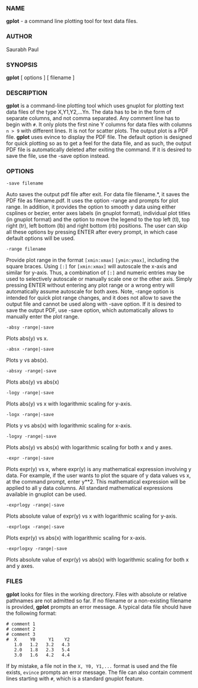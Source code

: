 ### NAME
**gplot** - a command line plotting tool for text data files.

### AUTHOR

Saurabh Paul

### SYNOPSIS
**gplot** [ options ] [ filename ]

### DESCRIPTION
**gplot**  is a command-line plotting tool which uses gnuplot for plotting text data files of the type X,Y1,Y2,...Yn. The data has to be in the form of separate columns,  and  not comma separated. Any comment line has to begin with `#`. It only plots the first nine Y columns for data files with columns `n > 9` with different lines. It is not for scatter  plots. The output plot is a PDF file.  **gplot** uses evince to display the PDF file. The default option is designed for quick plotting so as to get a feel for the  data  file, and as such, the output PDF file is automatically deleted after exiting the command. If it is desired to save the file,  use  the  -save  option instead.

### OPTIONS
`-save filename`

Auto  saves  the output pdf file after exit. For data file filename.*, it saves the PDF file as filename.pdf. It uses the option -range and prompts for  plot  range.  In  addition,  it provides the option to smooth y data  using either csplines or bezier, enter axes labels (in  gnuplot  format), individual  plot  titles  (in  gnuplot format) and the option to move the legend to the top left (tl), top right (tr), left bottom (lb)  and  right bottom  (rb) positions. The user can skip all these options by pressing ENTER after every prompt, in which case default options will be used.

`-range filename`

Provide plot range in the format `[xmin:xmax]` `[ymin:ymax]`, including the square braces. Using  `[:]` for `[xmin:xmax]` will autoscale the x-axis and similar for y-axis. Thus, a combination of `[:]` and numeric entries may be used to  selectively  autoscale or manually scale one or the other axis. Simply pressing ENTER without entering any plot range or a wrong  entry will automatically assume autoscale for both axes. Note, -range option is intended for quick plot range changes, and it does not allow to save  the output file and cannot be used along with -save option. If it is desired to save the output PDF, use -save option, which automatically  allows  to manually enter the plot range.

`-absy -range|-save`

Plots abs(y) vs x.

`-absx -range|-save`

Plots y vs abs(x).

`-absxy -range|-save`

Plots abs(y) vs abs(x)

`-logy -range|-save`

Plots abs(y) vs x with logarithmic scaling for y-axis.

 `-logx -range|-save`

Plots y vs abs(x) with logarithmic scaling for x-axis.

`-logxy -range|-save`

Plots abs(y) vs abs(x) with logarithmic scaling for both x and y axes.


`-expr -range|-save`

Plots  expr(y) vs x, where expr(y) is any mathematical expression involving y data. For example, if the user wants to plot the square of  y  data values vs x, at the command prompt, enter y**2. This mathematical expression will be applied to all y data  columns.  All  standard  mathematical expressions available in gnuplot can be used.

`-exprlogy -range|-save`

Plots absolute value of expr(y) vs x with logarithmic scaling for y-axis.

`-exprlogx -range|-save`

Plots expr(y) vs abs(x) with logarithmic scaling for x-axis.

`-exprlogxy -range|-save`

Plots  absolute  value  of expr(y) vs abs(x) with logarithmic scaling for both x and y axes.



### FILES
**gplot** looks for files in the working directory. Files with absolute or relative pathnames  are not admitted so far. If no filename or a non-existing filename is provided, **gplot** prompts an error message. A typical data file should have the following format:

```
# comment 1
# comment 2
# comment 3
#  X     Y0     Y1    Y2
   1.0   1.2   3.2   4.3
   2.0   1.8   2.3   5.4
   3.0   1.6   4.2   4.4
```

If by  mistake, a  file  not  in  the  `X, Y0, Y1,...` format is used and the file exists, `evince` prompts an error message. The file can also contain comment lines starting with `#`, which is a standard gnuplot feature.



